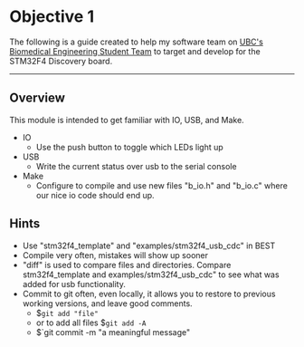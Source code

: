 # Objective 1
 The following is a guide created to help my software team on [UBC's Biomedical Engineering Student Team](http://best.ece.ubc.ca) to target and develop for the STM32F4 Discovery board.

---------
## Overview
This module is intended to get familiar with IO, USB, and Make.

 - IO
   - Use the push button to toggle which LEDs light up
 - USB
   - Write the current status over usb to the serial console
 - Make
   - Configure to compile and use new files "b_io.h" and "b_io.c" where our nice io code should end up.


## Hints
 - Use "stm32f4_template" and "examples/stm32f4_usb_cdc" in BEST
 - Compile very often, mistakes will show up sooner
 - "diff" is used to compare files and directories. Compare stm32f4_template and examples/stm32f4_usb_cdc" to see what was added for usb functionality.
 - Commit to git often, even locally, it allows you to restore to previous working versions, and leave good comments.
   - $`git add "file"`
   - or to add all files $`git add -A`
   - $`git commit -m "a meaningful message"
